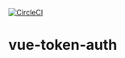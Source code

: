 [![CircleCI](https://circleci.com/gh/jcapt/vue-token-auth/tree/master.svg?style=svg)](https://circleci.com/gh/jcapt/vue-token-auth/tree/master)

# vue-token-auth